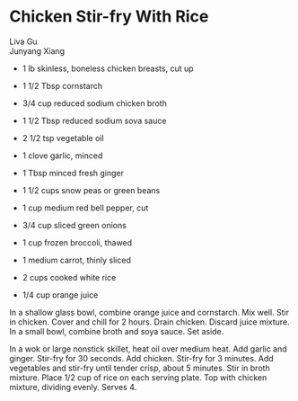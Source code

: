 # Chicken Stir-fry With Rice

Liva Gu<br/>
Junyang Xiang

- 1 lb skinless, boneless chicken breasts, cut up
- 1 1/2 Tbsp cornstarch
- 3/4 cup reduced sodium chicken broth
- 1 1/2 Tbsp reduced sodium sova sauce
- 2 1/2 tsp vegetable oil
- 1 clove garlic, minced
- 1 Tbsp minced fresh ginger

- 1 1/2 cups snow peas or green beans
- 1 cup medium red bell pepper, cut
- 3/4 cup sliced green onions
- 1 cup frozen broccoli, thawed
- 1 medium carrot, thinly sliced
- 2 cups cooked white rice
- 1/4 cup orange juice

In a shallow glass bowl, combine orange juice and cornstarch. Mix well.  Stir in chicken. Cover and chill for 2 hours. Drain chicken. Discard juice mixture. In a small bowl, combine broth and soya sauce. Set aside.

In a wok or large nonstick skillet, heat oil over medium heat. Add garlic and ginger. Stir-fry for 30 seconds. Add chicken. Stir-fry for 3 minutes.  Add vegetables and stir-fry until tender crisp, about 5 minutes. Stir in broth mixture. Place 1/2 cup of rice on each serving plate. Top with chicken mixture, dividing evenly. Serves 4.